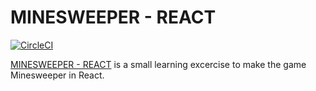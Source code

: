 # MINESWEEPER - REACT

[![CircleCI](https://circleci.com/gh/Jesse0Michael/react-minesweeper.svg?style=svg)](https://circleci.com/gh/Jesse0Michael/react-minesweeper)

[MINESWEEPER - REACT](https://minesweeper-cb7d3.firebaseapp.com/) is a small learning excercise to make the game Minesweeper in React. 
